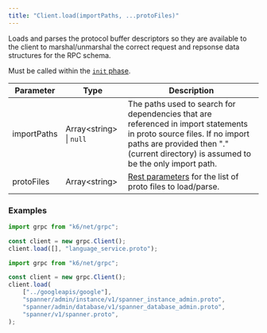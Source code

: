 ```yaml
---
title: "Client.load(importPaths, ...protoFiles)"
---
```


Loads and parses the protocol buffer descriptors so they are available to the client to marshal/unmarshal the correct request and repsonse data structures for the RPC schema.

Must be called within the [`init` phase](/using-k6/test-life-cycle).

| Parameter | Type | Description |
|-----------|------|-------------|
| importPaths | Array&lt;string&gt; \| `null` | The paths used to search for dependencies that are referenced in import statements in proto source files. If no import paths are provided then "." (current directory) is assumed to be the only import path. |
| protoFiles | Array&lt;string&gt; | [Rest parameters](https://developer.mozilla.org/en-US/docs/Web/JavaScript/Reference/Functions/rest_parameters) for the list of proto files to load/parse. |

### Examples

<div class="code-group" data-props='{"labels": ["Simple example"], "lineNumbers": [true]}'>

```javascript
import grpc from "k6/net/grpc";

const client = new grpc.Client();
client.load([], "language_service.proto");
```

</div>

<div class="code-group" data-props='{"labels": ["More complex"], "lineNumbers": [true]}'>

```javascript
import grpc from "k6/net/grpc";

const client = new grpc.Client();
client.load(
    ["../googleapis/google"],
    "spanner/admin/instance/v1/spanner_instance_admin.proto",
    "spanner/admin/database/v1/spanner_database_admin.proto",
    "spanner/v1/spanner.proto",
);
```

</div>
